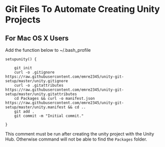 # Git Files To Automate Creating Unity Projects

## For Mac OS X Users

Add the function below to ~/.bash_profile

```
setupunity() {

    git init
    curl -o .gitignore https://raw.githubusercontent.com/emre2345/unity-git-setup/master/unity.gitignore
    curl -o .gitattributes https://raw.githubusercontent.com/emre2345/unity-git-setup/master/unity.gitattributes
    cd Packages && curl -o manifest.json https://raw.githubusercontent.com/emre2345/unity-git-setup/master/unity.manifest && cd ..
    git add .
    git commit -m "Initial commit."

}

```

This comment must be run after creating the unity project with the Unity Hub. Otherwise command will not be able to find the `Packages` folder.
